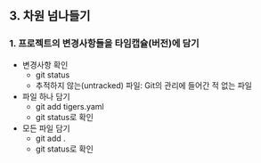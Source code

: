 ## 3. 차원 넘나들기
### 1. 프로젝트의 변경사항들을 타임캡슐(버전)에 담기
- 변경사항 확인
  - git status
  - 추적하지 않는(untracked) 파일: Git의 관리에 들어간 적 없는 파일
- 파일 하나 담기
  - git add tigers.yaml
  - git status로 확인
- 모든 파일 담기
  - git add .
  - git status로 확인
